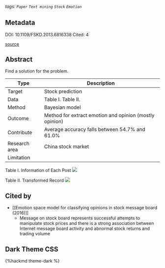 ###### tags: `Paper` `Text mining` `Stock` `Emotion`

## Metadata

DOI: 10.1109/FSKD.2013.6816338
Cited: 4

[source](https://ieeexplore-ieee-org.nutc.idm.oclc.org/abstract/document/6816338)

## Abstract

Find a solution for the problem.

| Type          | Description                                             |
| ------------- | ------------------------------------------------------- |
| Target        | Stock prediction                                        |
| Data          | Table I. Table II.                                      |
| Method        | Bayesian model                                          |
| Outcome       | Method for extract emotion and opinion (mostly opinion) |
| Contribute    | Average accuracy falls between 54.7% and 61.0%          |
| Research area | China stock market                                      |
| Limitation    |                                                         |

Table I. Information of Each Post
![](https://i.imgur.com/ZMCUml1.gif)

Table II. Transformed Record
![](https://i.imgur.com/MssRJ9A.gif)

## Cited by

- [[Emotion space model for classifying opinions in stock message board (2016)]]
    - Message on stock board represents successful attempts to manipulate stock prices and there is a strong association between Internet message board activity and abnormal stock returns and trading volume 

## Dark Theme CSS

{%hackmd theme-dark %}